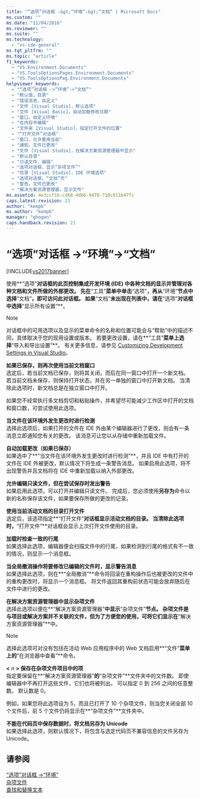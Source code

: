 ```yaml
---
title: "“选项”对话框 -&gt;“环境”-&gt;“文档” | Microsoft Docs"
ms.custom: ""
ms.date: "11/04/2016"
ms.reviewer: ""
ms.suite: ""
ms.technology: 
  - "vs-ide-general"
ms.tgt_pltfrm: ""
ms.topic: "article"
f1_keywords: 
  - "VS.Environment.Documents"
  - "VS.ToolsOptionsPages.Environment.Documents"
  - "VS.ToolsOptionsPag.Environment.Documents"
helpviewer_keywords: 
  - "“选项”对话框 ->“环境”->“文档”"
  - "默认值，目录"
  - "错误消息，自定义"
  - "文件 [Visual Studio]，默认选项"
  - "文件 [Visual Basic]，自动加载修改日期"
  - "窗口，自定义环境"
  - "在内存中编辑"
  - "文件夹 [Visual Studio]，指定打开文件的位置"
  - "“打开文件”对话框"
  - "窗口，允许重用当前"
  - "通知，文件已更改"
  - "文件 [Visual Studio]，在解决方案资源管理器中显示"
  - "默认目录"
  - "只读文件，编辑"
  - "选项对话框，显示“杂项文件”"
  - "目录 [Visual Studio]，IDE 环境选项"
  - "选项对话框，“文档”页"
  - "警告，文件已更改"
  - "解决方案资源管理器，显示文件"
ms.assetid: 4e3ccf1b-cd68-4db6-9470-710c911b47fc
caps.latest.revision: 21
author: "kempb"
ms.author: "kempb"
manager: "ghogen"
caps.handback.revision: 21
---
```

# “选项”对话框 -&gt;“环境”-&gt;“文档”
[!INCLUDE[vs2017banner](../../code-quality/includes/vs2017banner.md)]

使用**“选项”**对话框的此页控制集成开发环境 \(IDE\) 中各种文档的显示并管理对各种文档和文件所做的外部更改。  先在**“工具”**菜单中单击**“选项”**，再从**“环境”**节点中选择**“文档”**，即可访问此对话框。  如果**“文档”**未出现在列表中，请在**“选项”**对话框中选择**“显示所有设置”**。  
  
> [!NOTE]
>  对话框中的可用选项以及显示的菜单命令的名称和位置可能会与“帮助”中的描述不同，具体取决于您的现用设置或版本。  若要更改设置，请在**“工具”**菜单上选择**“导入和导出设置”**。  有关更多信息，请参见 [Customizing Development Settings in Visual Studio](http://msdn.microsoft.com/zh-cn/22c4debb-4e31-47a8-8f19-16f328d7dcd3)。  
  
 **如果已保存，则再次使用当前文档窗口**  
 选定后，若当前文档已保存，则将其关闭，而后在同一窗口中打开一个新文档。  若当前文档未保存，则保持打开状态，并在另一单独的窗口中打开新文档。  当清除此选项时，新文档总是在独立窗口中打开。  
  
 如果您不经常执行多文档剪切和粘贴操作，并希望尽可能减少工作区中打开的文档和窗口数，可尝试使用此选项。  
  
 **当文件在该环境外发生更改时进行检测**  
 选择此选项后，如果打开的文件在 IDE 外由某个编辑器进行了更改，则会有一条消息立即通知您有关的更改。  该消息可让您以从存储中重新加载文件。  
  
 **自动加载更改（如果已保存）**  
 如果选中了**“当文件在该环境外发生更改时进行检测”**，并且 IDE 中有打开的文件在 IDE 外被更改，默认情况下将生成一条警告消息。  如果启用此选项，将不出现警告并且文档将在 IDE 中重新加载以纳入外部更改。  
  
 **允许编辑只读文件，但在尝试保存时发出警告**  
 如果启用此选项，可以打开并编辑只读文件。  完成后，您必须使用**另存为**命令以新的名称保存该文件，如果要保存所做的更改的记录。  
  
 **使用当前活动文档的目录打开文件**  
 选定后，该选项指定**“打开文件”**对话框显示活动文档的目录。  当清除此选项时，**“打开文件”**对话框会显示上次打开文件使用的目录。  
  
 **加载时检查一致的行尾**  
 如果选择此选项，编辑器便会扫描文件中的行尾，如果检测到行尾的格式有不一致的情况，则显示一个消息框。  
  
 **当全局撤消操作将要修改已编辑的文件时，显示警告消息**  
 如果选择此选项，则在**“全局撤消”**命令将回滚在重构操作后也被更改的文件中的重构更改时，将显示一个消息框。  将文件返回其重构前状态可能会放弃随后在文件中进行的更改。  
  
 **在解决方案资源管理器中显示杂项文件**  
 选择此选项以便在**“解决方案资源管理器”**中显示**“杂项文件”**节点。  杂项文件是与项目或解决方案并不关联的文件，但为了方便您的使用，可将它们显示在**“解决方案资源管理器”**中。  
  
> [!NOTE]
>  选择此选项可对没有包括在活动 Web 应用程序中的 Web 文档启用**“文件”**菜单上的**“在浏览器中查看”**命令。  
  
 **\<** *n* **\> 保存在杂项文件项目中的项**  
 指定要保留在**“解决方案资源管理器”**的**“杂项文件”**文件夹中的文件数。  即使编辑器中不再打开这些文件，它们也将被列出。  可以指定 0 到 256 之间的任意整数。  默认数是 0。  
  
 例如，如果您将此选项设为 5，而且已打开了 10 个杂项文件，则当您关闭全部 10 个文件后，前 5 个文件仍将显示在**“杂项文件”**文件夹中。  
  
 **不能在代码页中保存数据时，将文档另存为 Unicode**  
 如果选择此选项，则默认情况下，将包含与选定代码页不兼容信息的文件另存为 Unicode。  
  
## 请参阅  
 [“选项”对话框 \-\>“环境”](../../ide/reference/environment-options-dialog-box.md)   
 [杂项文件](../../ide/reference/miscellaneous-files.md)   
 [查找和替换文本](../../ide/finding-and-replacing-text.md)